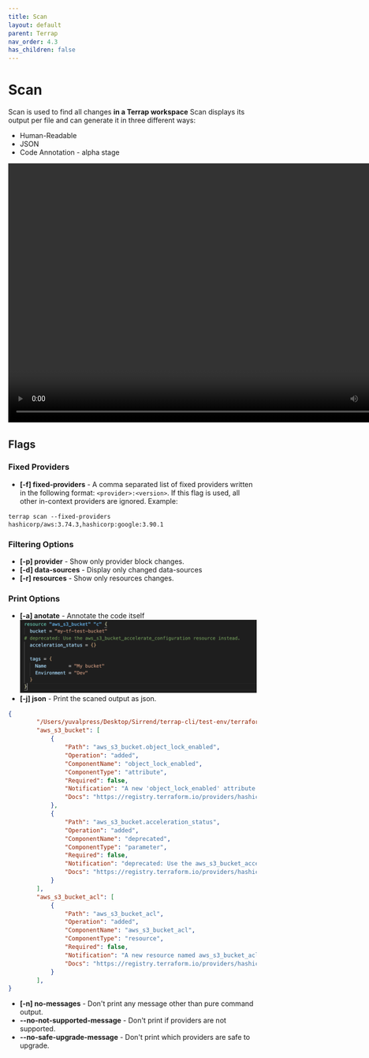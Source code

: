 ```yaml
---
title: Scan
layout: default
parent: Terrap
nav_order: 4.3
has_children: false
---
```

# Scan

Scan is used to find all changes **in a Terrap workspace**
Scan displays its output per file and can generate it in three different ways:
* Human-Readable
* JSON
* Code Annotation - alpha stage

<video width="822" height="525" loop autoplay>
  <source src="images/scan.mp4" type="video/mp4">
  Your browser does not support the video tag.
</video>

## Flags
### Fixed Providers
* **[-f] fixed-providers** - A comma separated list of fixed providers written in the following format: `<provider>:<version>`.
If this flag is used, all other in-context providers are ignored.
Example:
```shell
terrap scan --fixed-providers hashicorp/aws:3.74.3,hashicorp:google:3.90.1
```

### Filtering Options
* **[-p] provider** - Show only provider block changes.
* **[-d] data-sources** - Display only changed data-sources
* **[-r] resources** - Show only resources changes.

### Print Options
* **[-a] anotate** - Annotate the code itself
![annotated](images/annotated-resource.png)
* **[-j] json** - Print the scaned output as json.
```json
{
        "/Users/yuvalpress/Desktop/Sirrend/terrap-cli/test-env/terraform-test/test.tf": {
		"aws_s3_bucket": [
			{
				"Path": "aws_s3_bucket.object_lock_enabled",
				"Operation": "added",
				"ComponentName": "object_lock_enabled",
				"ComponentType": "attribute",
				"Required": false,
				"Notification": "A new 'object_lock_enabled' attribute is now available",
				"Docs": "https://registry.terraform.io/providers/hashicorp/aws/3.75.0/docs/resources/s3_bucket"
			},
			{
				"Path": "aws_s3_bucket.acceleration_status",
				"Operation": "added",
				"ComponentName": "deprecated",
				"ComponentType": "parameter",
				"Required": false,
				"Notification": "deprecated: Use the aws_s3_bucket_accelerate_configuration resource instead.",
				"Docs": "https://registry.terraform.io/providers/hashicorp/aws/3.75.0/docs/resources/s3_bucket"
			}
		],
		"aws_s3_bucket_acl": [
			{
				"Path": "aws_s3_bucket_acl",
				"Operation": "added",
				"ComponentName": "aws_s3_bucket_acl",
				"ComponentType": "resource",
				"Required": false,
				"Notification": "A new resource named aws_s3_bucket_acl is now available",
				"Docs": "https://registry.terraform.io/providers/hashicorp/aws/3.75.0/docs/resources/s3_bucket_acl"
			}
		],
}
```
* **[-n] no-messages** - Don't print any message other than pure command output.
* **--no-not-supported-message** - Don't print if providers are not supported.
* **--no-safe-upgrade-message** - Don't print which providers are safe to upgrade.